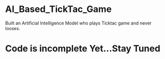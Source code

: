 # AI_Based_TickTac_Game
Built an Artificial Intelligence Model who plays Ticktac game and never looses.

# Code is incomplete Yet...Stay Tuned
